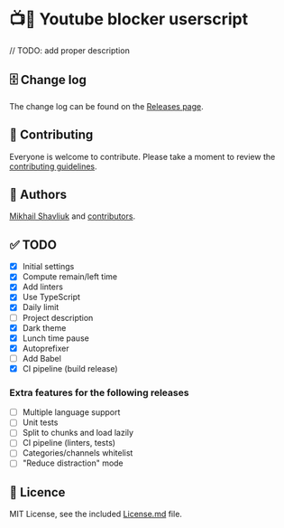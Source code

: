 # 📺🚫 Youtube blocker userscript

// TODO: add proper description

## 🗄 Change log

The change log can be found on the [Releases page](https://github.com/mshavliuk/youtube-blocker-userscript/releases).

## 🤝 Contributing

Everyone is welcome to contribute. Please take a moment to review the [contributing guidelines](Contributing.md).

## 👤 Authors

[Mikhail Shavliuk](https://github.com/mshavliuk) and [contributors](https://github.com/mshavliuk/youtube-blocker-userscript/graphs/contributors).

## ✅ TODO

- [x] Initial settings
- [x] Compute remain/left time
- [x] Add linters
- [x] Use TypeScript
- [x] Daily limit
- [ ] Project description
- [x] Dark theme
- [x] Lunch time pause
- [x] Autoprefixer
- [ ] Add Babel
- [x] CI pipeline (build release)

### Extra features for the following releases

- [ ] Multiple language support
- [ ] Unit tests
- [ ] Split to chunks and load lazily
- [ ] CI pipeline (linters, tests)
- [ ] Categories/channels whitelist
- [ ] "Reduce distraction" mode

## 📝 Licence

MIT License, see the included [License.md](License.md) file.
